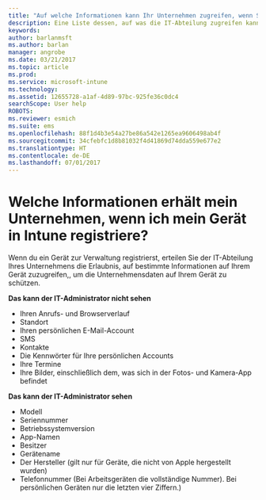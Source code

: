 ```yaml
---
title: "Auf welche Informationen kann Ihr Unternehmen zugreifen, wenn Sie Ihr Gerät registrieren? | Microsoft Docs"
description: Eine Liste dessen, auf was die IT-Abteilung zugreifen kann und auf was nicht.
keywords: 
author: barlanmsft
ms.author: barlan
manager: angrobe
ms.date: 03/21/2017
ms.topic: article
ms.prod: 
ms.service: microsoft-intune
ms.technology: 
ms.assetid: 12655728-a1af-4d89-97bc-925fe36c0dc4
searchScope: User help
ROBOTS: 
ms.reviewer: esmich
ms.suite: ems
ms.openlocfilehash: 88f1d4b3e54a27be86a542e1265ea9606498ab4f
ms.sourcegitcommit: 34cfebfc1d8b81032f4d41869d74dda559e677e2
ms.translationtype: HT
ms.contentlocale: de-DE
ms.lasthandoff: 07/01/2017
---
```

# <a name="what-information-can-my-company-see-when-i-enroll-my-device-in-intune"></a>Welche Informationen erhält mein Unternehmen, wenn ich mein Gerät in Intune registriere?

Wenn du ein Gerät zur Verwaltung registrierst, erteilen Sie der IT-Abteilung Ihres Unternehmens die Erlaubnis, auf bestimmte Informationen auf Ihrem Gerät zuzugreifen,, um die Unternehmensdaten auf Ihrem Gerät zu schützen.

**Das kann der IT-Administrator nicht sehen**

- Ihren Anrufs- und Browserverlauf
-   Standort
- Ihren persönlichen E-Mail-Account
- SMS
- Kontakte
-   Die Kennwörter für Ihre persönlichen Accounts
- Ihre Termine
- Ihre Bilder, einschließlich dem, was sich in der Fotos- und Kamera-App befindet

**Das kann der IT-Administrator sehen**

-   Modell
-   Seriennummer
-   Betriebssystemversion
-   App-Namen
-   Besitzer
-   Gerätename
-   Der Hersteller (gilt nur für Geräte, die nicht von Apple hergestellt wurden)
-   Telefonnummer (Bei Arbeitsgeräten die vollständige Nummer). Bei persönlichen Geräten nur die letzten vier Ziffern.)
